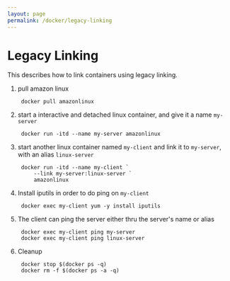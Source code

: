 ```yaml
---
layout: page
permalink: /docker/legacy-linking
---
```


# Legacy Linking

This describes how to link containers using legacy linking.

1. pull amazon linux

        docker pull amazonlinux

1. start a interactive and detached linux container, and give it a name <code>my-server</code>

        docker run -itd --name my-server amazonlinux

1. start another linux container named <code>my-client</code> and link it to <code>my-server</code>, with an alias <code>linux-server</code>

        docker run -itd --name my-client `
            --link my-server:linux-server `
            amazonlinux

1. Install iputils in order to do ping on <code>my-client</code>

        docker exec my-client yum -y install iputils

1. The client can ping the server either thru the server's name or alias

        docker exec my-client ping my-server
        docker exec my-client ping linux-server

1. Cleanup

        docker stop $(docker ps -q)
        docker rm -f $(docker ps -a -q)